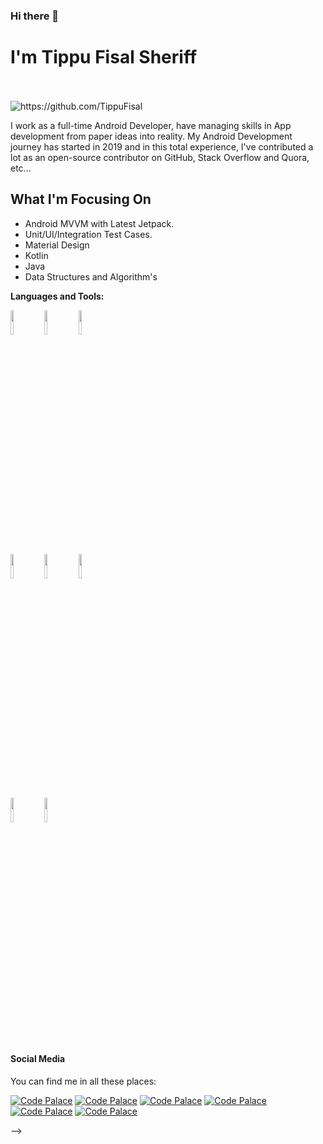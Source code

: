 ### Hi there 👋
# **I'm Tippu Fisal Sheriff** 

 <br> <br>
   <img src="https://komarev.com/ghpvc/?username=TippuFisal" alt="https://github.com/TippuFisal" />


I work as a full-time Android Developer, have managing skills in App development from paper ideas into reality. My Android Development journey has started in 2019 and in this total experience, I've contributed a lot as an open-source contributor on GitHub, Stack Overflow and Quora, etc...

## **What I'm Focusing On**
  -   Android MVVM with Latest Jetpack.
  -   Unit/UI/Integration Test Cases.
  -   Material Design
  -   Kotlin
  -   Java
  -   Data Structures and Algorithm's

<!-- ## **Languages Tools:**
  -   Kotlin
  -   Java
  -   Android Studio
  -   IntelliJ IDEA
  -   Postman -->
  

**Languages and Tools:**  
<!-- 
<code><img height="20" src="https://raw.githubusercontent.com/github/explore/80688e429a7d4ef2fca1e82350fe8e3517d3494d/topics/android/android.png"></code>
<code><img height="20" src="https://raw.githubusercontent.com/github/explore/80688e429a7d4ef2fca1e82350fe8e3517d3494d/topics/kotlin/kotlin.png"></code>
<code><img height="20" src="https://raw.githubusercontent.com/github/explore/80688e429a7d4ef2fca1e82350fe8e3517d3494d/topics/java/java.png"></code> -->

  <code><img width="10%" src="https://www.vectorlogo.zone/logos/java/java-ar21.svg"></code>
  <code><img width="10%" src="https://www.vectorlogo.zone/logos/kotlinlang/kotlinlang-ar21.svg"></code>
  <code><img width="10%" src="https://www.vectorlogo.zone/logos/android/android-ar21.svg"></code>
  <br />
  <code><img width="10%" src="https://www.vectorlogo.zone/logos/gradle/gradle-ar21.svg"></code>
  <code><img width="10%" src="https://www.vectorlogo.zone/logos/git-scm/git-scm-ar21.svg"></code>
  <code><img width="10%" src="https://www.vectorlogo.zone/logos/json/json-ar21.svg"></code>
  <br />
  <code><img width="10%" src="https://www.vectorlogo.zone/logos/sqlite/sqlite-ar21.svg"></code>
  <code><img width="10%" src="https://www.vectorlogo.zone/logos/firebase/firebase-ar21.svg"></code>
  


#### **Social Media**
You can find me in all these places:

[![Code Palace](https://img.shields.io/badge/LinkedIn-0077B5?style=for-the-badge&logo=linkedin&logoColor=white)](https://www.linkedin.com/in/tippu-fisal-sheriff-17b159120/)
[![Code Palace](https://img.shields.io/badge/Instagram-E4405F?style=for-the-badge&logo=instagram&logoColor=white)](https://www.instagram.com/tippu_fisal/?hl=en)
[![Code Palace](https://img.shields.io/badge/Twitter-1DA1F2?style=for-the-badge&logo=twitter&logoColor=white)](https://twitter.com/TippuFisal)
[![Code Palace](https://img.shields.io/badge/Quora-AA2200?style=for-the-badge&logo=quora&logoColor=white)](https://www.quora.com/profile/Tippu-Fisal-Sheriff)
[![Code Palace](https://img.shields.io/badge/Stackoverflow-ef8236?style=for-the-badge&logo=stackoverflow&logoColor=white)](https://stackoverflow.com/users/11690526/tippu-fisal-sheriff)
[![Code Palace](https://img.shields.io/badge/Medium-000000?style=for-the-badge&logo=medium&logoColor=white)](https://medium.com/@TippuFisalSheriff)

<!-- #### **Visitor count**

<p align="start"> 
  <img src="https://profile-counter.glitch.me/TippuFisal/count.svg" />
</p>
  
<!-- ## **Tools and IDE's** --> -->
 
